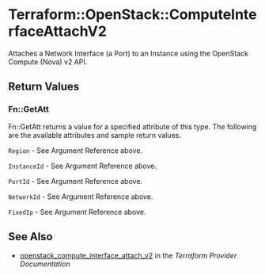 # Terraform::OpenStack::ComputeInterfaceAttachV2

Attaches a Network Interface (a Port) to an Instance using the OpenStack
Compute (Nova) v2 API.

## Return Values

### Fn::GetAtt

Fn::GetAtt returns a value for a specified attribute of this type. The following are the available attributes and sample return values.

`Region` - See Argument Reference above.

`InstanceId` - See Argument Reference above.

`PortId` - See Argument Reference above.

`NetworkId` - See Argument Reference above.

`FixedIp` - See Argument Reference above.

## See Also

* [openstack_compute_interface_attach_v2](https://www.terraform.io/docs/providers/openstack/r/compute_interface_attach_v2.html) in the _Terraform Provider Documentation_